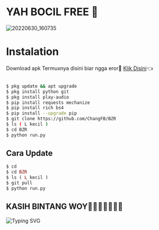 
# YAH BOCIL FREE 🌟
![20220630_160735](https://user-images.githubusercontent.com/105783602/176626432-84960ed2-43c9-49e2-b7a5-4a62dc04aba1.jpg)

# Instalation
Download apk Termuxnya disini biar ngga eror🌟
[Klik Disini](https://f-droid.org/repo/com.termux_117.apk)👈
```bash

$ pkg update && apt upgrade
$ pkg install python git
$ pkg install play-audio
$ pip install requests mechanize
$ pip install rich bs4
$ pip install --upgrade pip
$ git clone https://github.com/ChangFB/BZR
$ ls ( L kecil )
$ cd BZR
$ python run.py
```
## Cara Update
```php
$ cd
$ cd BZR
$ ls ( L kecil )
$ git pull
$ python run.py
```
## KASIH BINTANG WOY🌟🌟🌟🌟🌟🌟🌟
![Typing SVG](https://readme-typing-svg.herokuapp.com?lines=Selamat+Bersenang-senang....!+)

